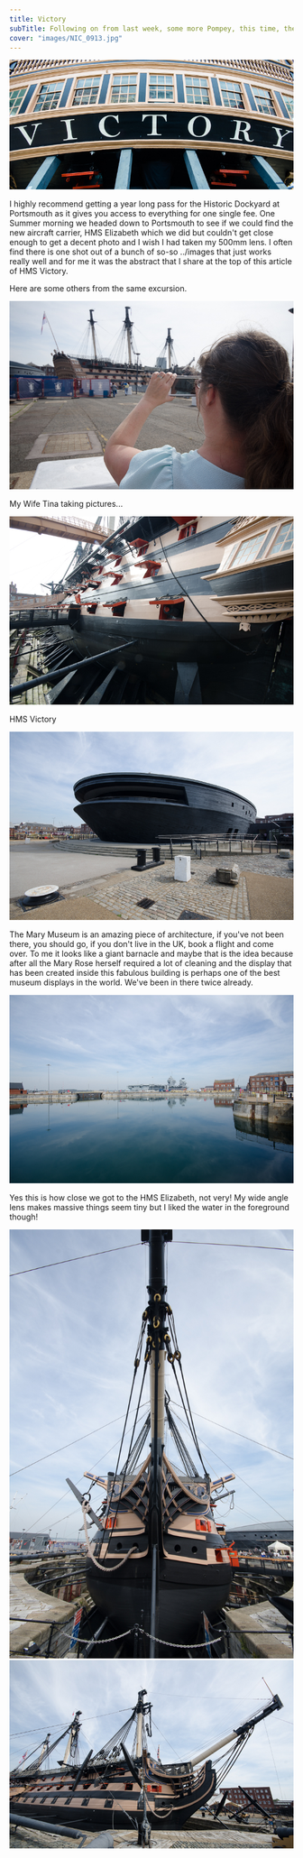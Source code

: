 ```yaml
---
title: Victory
subTitle: Following on from last week, some more Pompey, this time, the Historic Dockyard
cover: "images/NIC_0913.jpg"
---
```

![HMS Victory](images/NIC_0913.jpg)

I highly recommend getting a year long pass for the Historic Dockyard at Portsmouth as it gives you access to everything for one single fee. One Summer morning we headed down to Portsmouth to see if we could find the new aircraft carrier, HMS Elizabeth which we did but couldn't get close enough to get a decent photo and I wish I had taken my 500mm lens. I often find there is one shot out of a bunch of so-so ../images that just works really well and for me it was the abstract that I share at the top of this article of HMS Victory.

Here are some others from the same excursion.


![HMS Victory](images/NIC_0911.jpg)

My Wife Tina taking pictures...

![HMS Victory](images/NIC_0914.jpg)

HMS Victory

![HMS Victory](images/NIC_0915.jpg)

The Mary Museum is an amazing piece of architecture, if you've not been there, you should go, if you don't live in the UK, book a flight and come over. To me it looks like a giant barnacle and maybe that is the idea because after all the Mary Rose herself required a lot of cleaning and the display that has been created inside this fabulous building is perhaps one of the best museum displays in the world. We've been in there twice already.

![HMS Victory](images/NIC_0916-2.jpg)

Yes this is how close we got to the HMS Elizabeth, not very! My wide angle lens makes massive things seem tiny but I liked the water in the foreground though!

![HMS Victory](images/NIC_0918.jpg)
![HMS Victory](images/NIC_0919.jpg)
